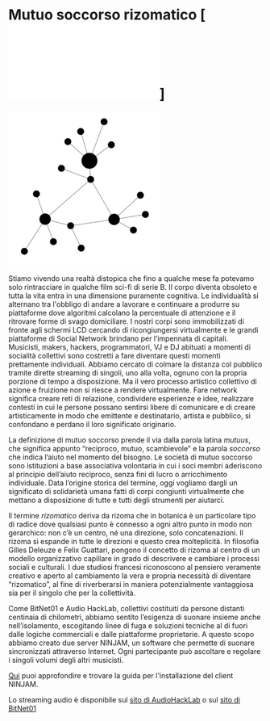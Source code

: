 # Mutuo soccorso rizomatico [![english](rhizomatic_mutual_aid.md)]

![mutuo-soccorso-rizomatico](mutuo-soccorso-rizomatico.png)

Stiamo vivendo una realtà distopica che fino a qualche mese fa potevamo solo rintracciare in qualche film sci-fi di serie B. 
Il corpo diventa obsoleto e tutta la vita entra in una dimensione puramente cognitiva. Le individualità si alternano tra l'obbligo di  andare a lavorare e continuare a produrre su piattaforme dove algoritmi calcolano la percentuale di attenzione e il ritrovare forme di svago domiciliare.
I nostri corpi sono immobilizzati di fronte agli schermi LCD cercando di ricongiungersi virtualmente e le grandi piattaforme di Social Network brindano per l’impennata di capitali.  
Musicisti, makers, hackers, programmatori, VJ e DJ abituati a momenti di socialità collettivi sono costretti a fare diventare questi momenti prettamente individuali.
Abbiamo cercato di colmare la distanza col pubblico tramite dirette streaming di singoli, uno alla volta, ognuno con la propria porzione di tempo a disposizione. Ma il vero processo artistico collettivo di azione e fruizione non si riesce a rendere virtualmente.
Fare network significa creare reti di relazione, condividere esperienze e idee, realizzare contesti in cui le persone possano sentirsi libere di comunicare e di creare artisticamente in modo che emittente e destinatario, artista e pubblico, si confondano e perdano il loro significato originario.

La definizione di mutuo soccorso prende il via dalla parola latina _mutuus_, che significa appunto “reciproco, mutuo, scambievole” e la parola _soccorso_ che indica l’aiuto nel momento del bisogno. Le società di mutuo soccorso sono istituzioni a base associativa volontaria in cui i soci membri aderiscono al principio dell’aiuto reciproco, senza fini di lucro o arricchimento individuale. Data l’origine storica del termine, oggi vogliamo dargli un significato di solidarietà umana fatti di corpi congiunti virtualmente che mettano a disposizione di tutte e tutti degli strumenti per aiutarci.

Il termine _rizomatico_ deriva da rizoma che in botanica è un particolare tipo di radice dove qualsiasi punto è connesso a ogni altro punto in modo non gerarchico: non c’è un centro, né una direzione, solo concatenazioni. Il rizoma si espande in tutte le direzioni e questo crea molteplicità. In filosofia Gilles Deleuze e Felix Guattari, pongono il concetto di rizoma al centro di un modello organizzativo capillare in grado di descrivere e cambiare i processi sociali e culturali. I due studiosi francesi riconoscono al pensiero veramente creativo e aperto al cambiamento la vera e propria necessità di diventare “rizomatico”, al fine di riverberarsi in maniera potenzialmente vantaggiosa sia per il singolo che per la collettività.

Come BitNet01 e Audio HackLab, collettivi costituiti da persone distanti centinaia di chilometri, abbiamo sentito l’esigenza di suonare insieme anche nell’isolamento, escogitando linee di fuga e soluzioni tecniche al di fuori dalle logiche commerciali e dalle piattaforme proprietarie. A questo scopo abbiamo creato due server NINJAM, un software che permette di suonare sincronizzati attraverso Internet. Ogni partecipante può ascoltare e regolare i singoli volumi degli altri musicisti. 


[Qui](ninjam/guida_installazione_ninjam.md) puoi approfondire e trovare la guida per l'installazione del client NINJAM.

Lo streaming audio è disponibile sul [sito di AudioHackLab](https://audiohacklab.org/live/) o sul [sito di BitNet01](https://bit-01.net/live/)
